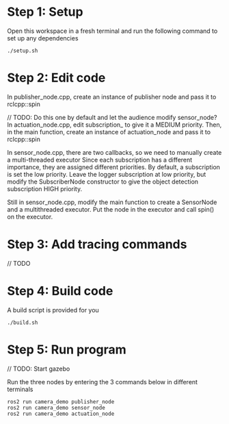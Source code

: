 # Step 1: Setup

Open this workspace in a fresh terminal and run the following command to set up any dependencies

    ./setup.sh

# Step 2: Edit code

In publisher_node.cpp, create an instance of publisher node and pass it to rclcpp::spin

// TODO: Do this one by default and let the audience modify sensor_node?
In actuation_node.cpp, edit subscription_ to give it a MEDIUM priority. Then, in the main function, create an instance of actuation_node and pass it to rclcpp::spin

In sensor_node.cpp, there are two callbacks, so we need to manually create a multi-threaded executor Since each subscription has a different importance, they are assigned different priorities. By default, a subscription is set the low priority. Leave the logger subscription at low priority, but modify the SubscriberNode constructor to give the object detection subscription HIGH priority.

Still in sensor_node.cpp, modify the main function to create a SensorNode and a multithreaded executor. Put the node in the executor and call spin() on the executor.

# Step 3: Add tracing commands

// TODO

# Step 4: Build code

A build script is provided for you

    ./build.sh

# Step 5: Run program

// TODO: Start gazebo

Run the three nodes by entering the 3 commands below in different terminals

    ros2 run camera_demo publisher_node
    ros2 run camera_demo sensor_node
    ros2 run camera_demo actuation_node